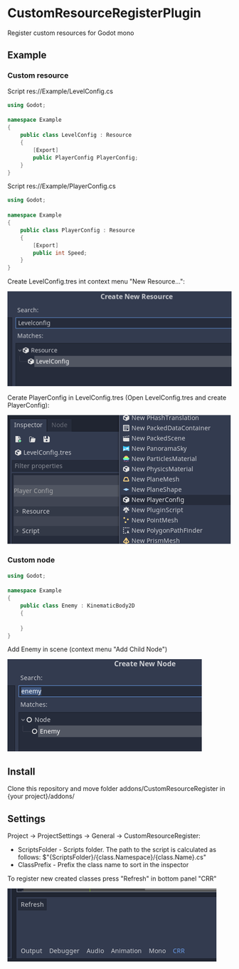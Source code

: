 # CustomResourceRegisterPlugin

Register custom resources for Godot mono

## Example
### Custom resource

Script res://Example/LevelConfig.cs
```C#
using Godot;

namespace Example
{
	public class LevelConfig : Resource
	{
		[Export]
		public PlayerConfig PlayerConfig;
	}
}
```

Script res://Example/PlayerConfig.cs
```C#
using Godot;

namespace Example
{
	public class PlayerConfig : Resource
	{
		[Export]
		public int Speed;
	}
}
```

Create LevelConfig.tres int context menu "New Resource...":

![img_1CreateLevelConfig.png](CreateLevelConfig.png)

Cerate PlayerConfig in LevelConfig.tres (Open LevelConfig.tres and create PlayerConfig):

![CreatePlayerConfig.png](CreatePlayerConfig.png)


### Custom node

```C#
using Godot;

namespace Example
{
	public class Enemy : KinematicBody2D
	{

	}
}
```

Add Enemy in scene (context menu "Add Child Node")

![AddEnemy.png](AddEnemy.png)

## Install

Clone this repository and move folder addons/CustomResourceRegister in {your project}/addons/

## Settings

Project -> ProjectSettings -> General -> CustomResourceRegister:
* ScriptsFolder - Scripts folder. The path to the script is calculated as follows: $"{ScriptsFolder}/{class.Namespace}/{class.Name}.cs"
* ClassPrefix - Prefix the class name to sort in the inspector

To register new created classes press "Refresh" in bottom panel "CRR"

![Refresh.png](Refresh.png)